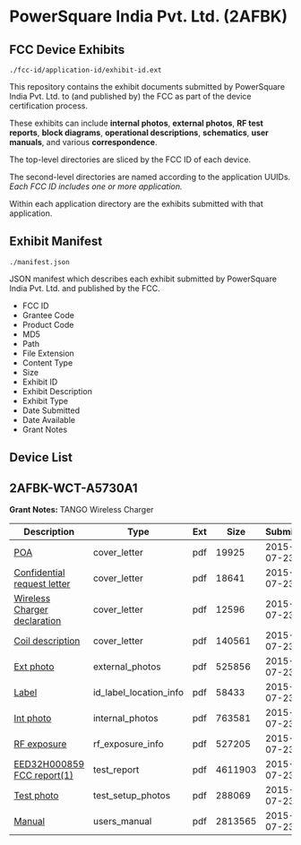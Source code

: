 # PowerSquare India Pvt. Ltd. (2AFBK)
## FCC Device Exhibits

```
./fcc-id/application-id/exhibit-id.ext
```

This repository contains the exhibit documents submitted by PowerSquare India Pvt. Ltd. to (and published by) the FCC as part of the device certification process.

These exhibits can include **internal photos**, **external photos**, **RF test reports**, **block diagrams**, **operational descriptions**, **schematics**, **user manuals**, and various **correspondence**.

The top-level directories are sliced by the FCC ID of each device.

The second-level directories are named according to the application UUIDs. *Each FCC ID includes one or more application.*

Within each application directory are the exhibits submitted with that application. 

## Exhibit Manifest

```
./manifest.json
```

JSON manifest which describes each exhibit submitted by PowerSquare India Pvt. Ltd. and published by the FCC.

- FCC ID
- Grantee Code
- Product Code
- MD5
- Path
- File Extension
- Content Type
- Size
- Exhibit ID
- Exhibit Description
- Exhibit Type
- Date Submitted
- Date Available
- Grant Notes

## Device List
## 2AFBK-WCT-A5730A1
**Grant Notes:** TANGO Wireless Charger

| Description | Type | Ext | Size | Submitted | Available |
| ----------- | ---- | --- | ---- | --------- | --------- |
| [POA](2AFBK-WCT-A5730A1/7ecf19aa2074bb92683d200a65dd5433/2690495.pdf) | cover_letter | pdf | 19925 | 2015-07-23 | 2015-07-24 |
| [Confidential request letter](2AFBK-WCT-A5730A1/7ecf19aa2074bb92683d200a65dd5433/2690496.pdf) | cover_letter | pdf | 18641 | 2015-07-23 | 2015-07-24 |
| [Wireless Charger declaration](2AFBK-WCT-A5730A1/7ecf19aa2074bb92683d200a65dd5433/2690497.pdf) | cover_letter | pdf | 12596 | 2015-07-23 | 2015-07-24 |
| [Coil description](2AFBK-WCT-A5730A1/7ecf19aa2074bb92683d200a65dd5433/2690498.pdf) | cover_letter | pdf | 140561 | 2015-07-23 | 2015-07-24 |
| [Ext photo](2AFBK-WCT-A5730A1/7ecf19aa2074bb92683d200a65dd5433/2690502.pdf) | external_photos | pdf | 525856 | 2015-07-23 | 2015-07-24 |
| [Label](2AFBK-WCT-A5730A1/7ecf19aa2074bb92683d200a65dd5433/2690504.pdf) | id_label_location_info | pdf | 58433 | 2015-07-23 | 2015-07-24 |
| [Int photo](2AFBK-WCT-A5730A1/7ecf19aa2074bb92683d200a65dd5433/2690503.pdf) | internal_photos | pdf | 763581 | 2015-07-23 | 2015-07-24 |
| [RF exposure](2AFBK-WCT-A5730A1/7ecf19aa2074bb92683d200a65dd5433/2690499.pdf) | rf_exposure_info | pdf | 527205 | 2015-07-23 | 2015-07-24 |
| [EED32H000859 FCC report(1)](2AFBK-WCT-A5730A1/7ecf19aa2074bb92683d200a65dd5433/2690501.pdf) | test_report | pdf | 4611903 | 2015-07-23 | 2015-07-24 |
| [Test photo](2AFBK-WCT-A5730A1/7ecf19aa2074bb92683d200a65dd5433/2690500.pdf) | test_setup_photos | pdf | 288069 | 2015-07-23 | 2015-07-24 |
| [Manual](2AFBK-WCT-A5730A1/7ecf19aa2074bb92683d200a65dd5433/2690505.pdf) | users_manual | pdf | 2813565 | 2015-07-23 | 2015-07-24 |
